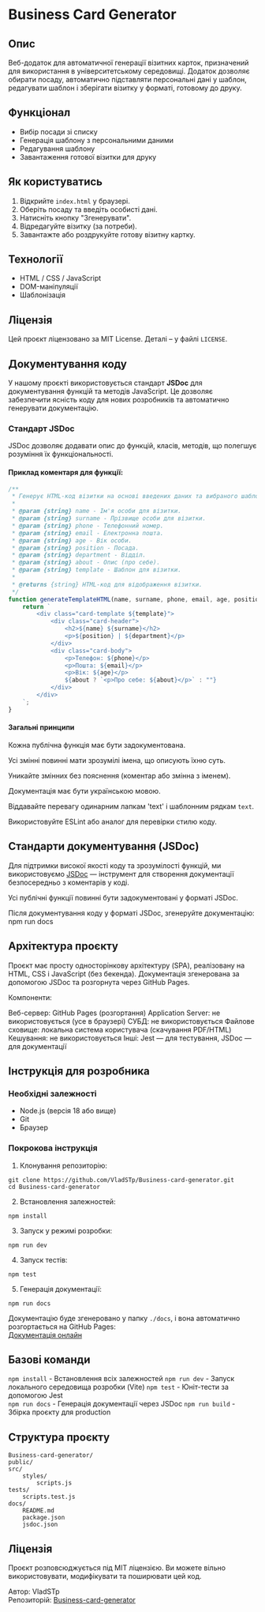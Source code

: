# Business Card Generator

## Опис
Веб-додаток для автоматичної генерації візитних карток, призначений для використання в університетському середовищі. Додаток дозволяє обирати посаду, автоматично підставляти персональні дані у шаблон, редагувати шаблон і зберігати візитку у форматі, готовому до друку.

## Функціонал
- Вибір посади зі списку
- Генерація шаблону з персональними даними
- Редагування шаблону
- Завантаження готової візитки для друку

## Як користуватись
1. Відкрийте `index.html` у браузері.
2. Оберіть посаду та введіть особисті дані.
3. Натисніть кнопку "Згенерувати".
4. Відредагуйте візитку (за потреби).
5. Завантажте або роздрукуйте готову візитну картку.

## Технології
- HTML / CSS / JavaScript
- DOM-маніпуляції
- Шаблонізація

## Ліцензія
Цей проєкт ліцензовано за MIT License. Деталі – у файлі `LICENSE`.


## Документування коду

У нашому проєкті використовується стандарт **JSDoc** для документування функцій та методів JavaScript. Це дозволяє забезпечити ясність коду для нових розробників та автоматично генерувати документацію.

### Стандарт JSDoc

JSDoc дозволяє додавати опис до функцій, класів, методів, що полегшує розуміння їх функціональності.

#### Приклад коментаря для функції:

```js
/**
 * Генерує HTML-код візитки на основі введених даних та вибраного шаблону.
 * 
 * @param {string} name - Ім'я особи для візитки.
 * @param {string} surname - Прізвище особи для візитки.
 * @param {string} phone - Телефонний номер.
 * @param {string} email - Електронна пошта.
 * @param {string} age - Вік особи.
 * @param {string} position - Посада.
 * @param {string} department - Відділ.
 * @param {string} about - Опис (про себе).
 * @param {string} template - Шаблон для візитки.
 * 
 * @returns {string} HTML-код для відображення візитки.
 */
function generateTemplateHTML(name, surname, phone, email, age, position, department, about, template) {
    return `
        <div class="card-template ${template}">
            <div class="card-header">
                <h2>${name} ${surname}</h2>
                <p>${position} | ${department}</p>
            </div>
            <div class="card-body">
                <p>Телефон: ${phone}</p>
                <p>Пошта: ${email}</p>
                <p>Вік: ${age}</p>
                ${about ? `<p>Про себе: ${about}</p>` : ""}
            </div>
        </div>
    `;
}
```

#### Загальні принципи
Кожна публічна функція має бути задокументована.

Усі змінні повинні мати зрозумілі імена, що описують їхню суть.

Уникайте змінних без пояснення (коментар або змінна з іменем).

Документація має бути українською мовою.

Віддавайте перевагу одинарним лапкам 'text' і шаблонним рядкам `text`.

Використовуйте ESLint або аналог для перевірки стилю коду.

## Стандарти документування (JSDoc)

Для підтримки високої якості коду та зрозумілості функцій, ми використовуємо [JSDoc](https://jsdoc.app/) — інструмент для створення документації безпосередньо з коментарів у коді.

Усі публічні функції повинні бути задокументовані у форматі JSDoc.

Після документування коду у форматі JSDoc, згенеруйте документацію:
	npm run docs



## Архітектура проєкту

Проєкт має просту односторінкову архітектуру (SPA), реалізовану на HTML, CSS і JavaScript (без бекенда). Документація згенерована за допомогою JSDoc та розгорнута через GitHub Pages.

Компоненти:

Веб-сервер: GitHub Pages (розгортання)
Application Server: не використовується (усе в браузері)
СУБД: не використовується
Файлове сховище: локальна система користувача (скачування PDF/HTML)
Кешування: не використовується
Інші: Jest — для тестування, JSDoc — для документації


## Інструкція для розробника

### Необхідні залежності

- Node.js (версія 18 або вище)
- Git
- Браузер

### Покрокова інструкція

1. Клонування репозиторію:

```
git clone https://github.com/VladSTp/Business-card-generator.git
cd Business-card-generator
```

2. Встановлення залежностей:

```
npm install
```

3. Запуск у режимі розробки:

```
npm run dev
```

4. Запуск тестів:

```
npm test
```

5. Генерація документації:

```
npm run docs
```

Документацію буде згенеровано у папку `./docs`, і вона автоматично розгортається на GitHub Pages:  
[Документація онлайн](https://vladstp.github.io/Business-card-generator/)

## Базові команди

`npm install` - Встановлення всіх залежностей 
`npm run dev` - Запуск локального середовища розробки (Vite) 
`npm test` - Юніт-тести за допомогою Jest  
`npm run docs` - Генерація документації через JSDoc
`npm run build` - Збірка проєкту для production

## Структура проєкту

```
Business-card-generator/
public/
src/
	styles/
		scripts.js
tests/
	scripts.test.js
docs/          
	README.md
	package.json
	jsdoc.json        
```

## Ліцензія

Проєкт розповсюджується під MIT ліцензією. Ви можете вільно використовувати, модифікувати та поширювати цей код.

Автор: VladSTp  
Репозиторій: [Business-card-generator](https://github.com/VladSTp/Business-card-generator)
